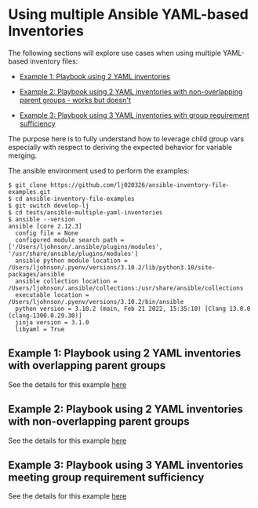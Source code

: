 
Using multiple Ansible YAML-based Inventories  
===

The following sections will explore use cases when using multiple YAML-based inventory files:

* [Example 1: Playbook using 2 YAML inventories](#Example-01)

* [Example 2: Playbook using 2 YAML inventories with non-overlapping parent groups - works but doesn't](#Example-02)

* [Example 3: Playbook using 3 YAML inventories with group requirement sufficiency](#Example-03)

The purpose here is to fully understand how to leverage child group vars especially with respect to deriving the expected behavior for variable merging. 

The ansible environment used to perform the examples:

```output
$ git clone https://github.com/lj020326/ansible-inventory-file-examples.git
$ cd ansible-inventory-file-examples
$ git switch develop-lj
$ cd tests/ansible-multiple-yaml-inventories
$ ansible --version
ansible [core 2.12.3]
  config file = None
  configured module search path = ['/Users/ljohnson/.ansible/plugins/modules', '/usr/share/ansible/plugins/modules']
  ansible python module location = /Users/ljohnson/.pyenv/versions/3.10.2/lib/python3.10/site-packages/ansible
  ansible collection location = /Users/ljohnson/.ansible/collections:/usr/share/ansible/collections
  executable location = /Users/ljohnson/.pyenv/versions/3.10.2/bin/ansible
  python version = 3.10.2 (main, Feb 21 2022, 15:35:10) [Clang 13.0.0 (clang-1300.0.29.30)]
  jinja version = 3.1.0
  libyaml = True
```



## <a id="Example-01"></a>Example 1: Playbook using 2 YAML inventories with overlapping parent groups

See the details for this example [here](./example1/README.md)

## <a id="Example-02"></a>Example 2: Playbook using 2 YAML inventories with non-overlapping parent groups

See the details for this example [here](./example2/README.md)


## <a id="Example-03"></a>Example 3: Playbook using 3 YAML inventories meeting group requirement sufficiency

See the details for this example [here](./example3/README.md)
